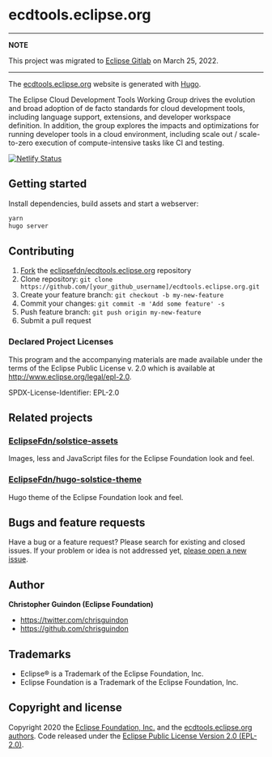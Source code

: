 # ecdtools.eclipse.org

---
**NOTE**

This project was migrated to [Eclipse Gitlab](https://gitlab.eclipse.org/eclipsefdn/it/websites/ecdtools.eclipse.org) on March 25, 2022.

---

The [ecdtools.eclipse.org](https://ecdtools.eclipse.org) website is generated with [Hugo](https://gohugo.io/documentation/).

The Eclipse Cloud Development Tools Working Group drives the evolution and broad adoption of de facto standards for cloud development tools, including language support, extensions, and developer workspace definition. In addition, the group explores the impacts and optimizations for running developer tools in a cloud environment, including scale out / scale-to-zero execution of compute-intensive tasks like CI and testing.

[![Netlify Status](https://api.netlify.com/api/v1/badges/8d42015f-09c7-46b1-9f9c-419404d01f6d/deploy-status)](https://app.netlify.com/sites/eclipsefdn/deploys)

## Getting started

Install dependencies, build assets and start a webserver:

```bash
yarn
hugo server
```

## Contributing

1. [Fork](https://help.github.com/articles/fork-a-repo/) the [eclipsefdn/ecdtools.eclipse.org](https://github.com/eclipsefdn/ecdtools.eclipse.org) repository
2. Clone repository: `git clone https://github.com/[your_github_username]/ecdtools.eclipse.org.git`
3. Create your feature branch: `git checkout -b my-new-feature`
4. Commit your changes: `git commit -m 'Add some feature' -s`
5. Push feature branch: `git push origin my-new-feature`
6. Submit a pull request

### Declared Project Licenses

This program and the accompanying materials are made available under the terms
of the Eclipse Public License v. 2.0 which is available at
http://www.eclipse.org/legal/epl-2.0.

SPDX-License-Identifier: EPL-2.0

## Related projects

### [EclipseFdn/solstice-assets](https://github.com/EclipseFdn/solstice-assets)

Images, less and JavaScript files for the Eclipse Foundation look and feel.

### [EclipseFdn/hugo-solstice-theme](https://github.com/EclipseFdn/hugo-solstice-theme)

Hugo theme of the Eclipse Foundation look and feel. 

## Bugs and feature requests

Have a bug or a feature request? Please search for existing and closed issues. If your problem or idea is not addressed yet, [please open a new issue](https://github.com/eclipsefdn/ecdtools.eclipse.org/issues/new).

## Author

**Christopher Guindon (Eclipse Foundation)**

- <https://twitter.com/chrisguindon>
- <https://github.com/chrisguindon>

## Trademarks

* Eclipse® is a Trademark of the Eclipse Foundation, Inc.
* Eclipse Foundation is a Trademark of the Eclipse Foundation, Inc.

## Copyright and license

Copyright 2020 the [Eclipse Foundation, Inc.](https://www.eclipse.org) and the [ecdtools.eclipse.org authors](https://github.com/eclipsefdn/ecdtools.eclipse.org/graphs/contributors). Code released under the [Eclipse Public License Version 2.0 (EPL-2.0)](https://github.com/eclipsefdn/ecdtools.eclipse.org/blob/src/LICENSE).
